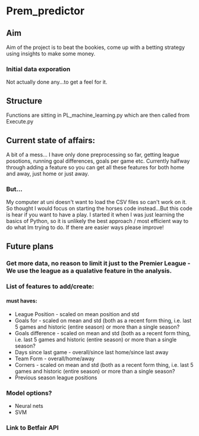 # Prem_predictor
## Aim
Aim of the project is to beat the bookies, come up with a betting strategy using insights to make some money.

### Initial data exporation
Not actually done any...to get a feel for it.
## Structure
Functions are sitting in PL_machine_learning.py which are then called from Execute.py
## Current state of affairs:
A bit of a mess...
I have only done preprocessing so far, getting league posotions, running goal differences, goals per game etc.  Currently halfway through adding a feature so you can get all these features for both home and away, just home or just away.
### But...
My computer at uni doesn't want to load the CSV files so can't work on it.  So thought I would focus on starting the horses code instead...But this code is hear if you want to have a play.  I started it when I was just learning the basics of Python, so it is unlikely the best approach / most efficient way to do what Im trying to do.  If there are easier ways please improve!

## Future plans
 ### Get more data, no reason to limit it just to the Premier League - We use the league as a qualative feature in the analysis.
### List of features to add/create:
#### must haves:
- League Position - scaled on mean position and std
- Goals for - scaled on mean and std (both as a recent form thing, i.e. last 5 games and historic (entire season) or more than a single season?
- Goals difference - scaled on mean and std (both as a recent form thing, i.e. last 5 games and historic (entire season) or more than a single season?
- Days since last game - overall/since last home/since last away
- Team Form - overall/home/away
- Corners - scaled on mean and std (both as a recent form thing, i.e. last 5 games and historic (entire season) or more than a single season?
- Previous season league positions
### Model options?
- Neural nets
- SVM
### Link to Betfair API
